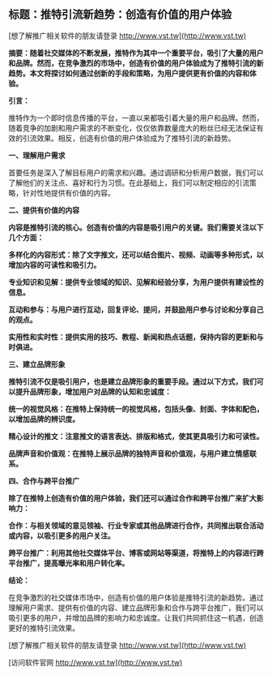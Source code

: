 ## **标题：推特引流新趋势：创造有价值的用户体验**

[想了解推广相关软件的朋友请登录 http://www.vst.tw](http://www.vst.tw)

**摘要：随着社交媒体的不断发展，推特作为其中一个重要平台，吸引了大量的用户和品牌。然而，在竞争激烈的市场中，创造有价值的用户体验成为了推特引流的新趋势。本文将探讨如何通过创新的手段和策略，为用户提供更有价值的内容和体验。**

**引言：**

推特作为一个即时信息传播的平台，一直以来都吸引着大量的用户和品牌。然而，随着竞争的加剧和用户需求的不断变化，仅仅依靠数量庞大的粉丝已经无法保证有效的引流效果。相反，创造有价值的用户体验成为了推特引流的新趋势。

**一、理解用户需求**

首要任务是深入了解目标用户的需求和兴趣。通过调研和分析用户数据，我们可以了解他们的关注点、喜好和行为习惯。在此基础上，我们可以制定相应的引流策略，针对性地提供有价值的内容。

**二、提供有价值的内容**

**内容是推特引流的核心。创造有价值的内容是吸引用户的关键。我们需要关注以下几个方面：**

**多样化的内容形式：除了文字推文，还可以结合图片、视频、动画等多种形式，以增加内容的可读性和吸引力。**

**专业知识和见解：提供专业领域的知识、见解和经验分享，为用户提供有建设性的信息。**

**互动和参与：与用户进行互动，回复评论、提问，并鼓励用户参与讨论和分享自己的观点。**

**实用性和实时性：提供实用的技巧、教程、新闻和热点话题，保持内容的更新和与时俱进。**

**三、建立品牌形象**

**推特引流不仅是吸引用户，也是建立品牌形象的重要手段。通过以下方式，我们可以提升品牌形象，增加用户对品牌的认知和忠诚度：**

**统一的视觉风格：在推特上保持统一的视觉风格，包括头像、封面、字体和配色，以增加品牌的辨识度。**

**精心设计的推文：注意推文的语言表达、排版和格式，使其更具吸引力和可读性。**

**品牌声音和价值观：在推特上展示品牌的独特声音和价值观，与用户建立情感联系。**

**四、合作与跨平台推广**

**除了在推特上创造有价值的用户体验，我们还可以通过合作和跨平台推广来扩大影响力：**

**合作：与相关领域的意见领袖、行业专家或其他品牌进行合作，共同推出联合活动或内容，以吸引更多的用户关注。**

**跨平台推广：利用其他社交媒体平台、博客或网站等渠道，将推特上的内容进行跨平台推广，提高曝光率和用户转化率。**

**结论：**

在竞争激烈的社交媒体市场中，创造有价值的用户体验是推特引流的新趋势。通过理解用户需求、提供有价值的内容、建立品牌形象和合作与跨平台推广，我们可以吸引更多的用户，并增加品牌的影响力和忠诚度。让我们共同抓住这一机遇，创造更好的推特引流效果。

[想了解推广相关软件的朋友请登录 http://www.vst.tw](http://www.vst.tw)


[访问软件官网 http://www.vst.tw](http://www.vst.tw)
